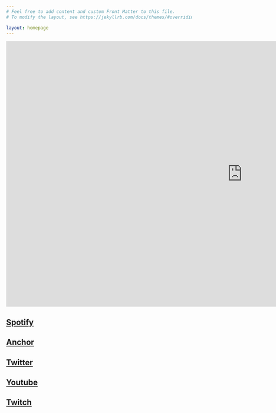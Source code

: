 ```yaml
---
# Feel free to add content and custom Front Matter to this file.
# To modify the layout, see https://jekyllrb.com/docs/themes/#overriding-theme-defaults

layout: homepage
---
```

<div id="youtube-wrapper">
    <iframe id="youtube" width="1280" height="720" src="https://www.youtube.com/embed/+latest?listType=playlist&list=PL5Jv0Ues3VCik4UaY3hY6JPTdPZHlMOZi" title="YouTube video player" frameborder="0" allow="accelerometer; autoplay; clipboard-write; encrypted-media; gyroscope; picture-in-picture" allowfullscreen></iframe>
</div>
<script>
  $(document).ready(function(){
    $("#youtube-wrapper").fitVids();
  });
</script>
<div id="links">
    <a href="https://open.spotify.com/show/5qQmwBns0lthPQalQrOxcL">
        <div class="link-wrapper">
            <h2>Spotify</h2>
        </div>
    </a>
    <a href="https://anchor.fm/any-percent">
        <div class="link-wrapper">
            <h2>Anchor</h2>
        </div>
    </a>
    <a href="https://twitter.com/anypercentcast">
        <div class="link-wrapper">
            <h2>Twitter</h2>
        </div>
    </a>
    <a href="https://www.youtube.com/channel/UCS5H_1HSuWhXA7Rt100Rxjw">
        <div class="link-wrapper">
            <h2>Youtube</h2>
        </div>
    </a> 
    <a href="https://www.twitch.tv/anypercentcast">
        <div class="link-wrapper">
            <h2>Twitch</h2>
        </div>
    </a>
</div>